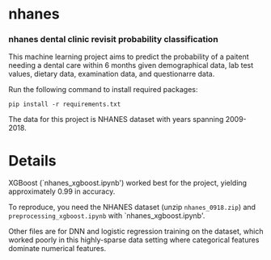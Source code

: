 # nhanes
### nhanes dental clinic revisit probability classification

This machine learning project aims to predict the probability of a paitent needing a dental care within 6 months given demographical data, lab test values, dietary data, examination data, and questionarre data.

Run the following command to install required packages:

```
pip install -r requirements.txt
```

The data for this project is NHANES dataset with years spanning 2009-2018.

# Details
XGBoost (`nhanes_xgboost.ipynb') worked best for the project, yielding approximately 0.99 in accuracy.

To reproduce, you need the NHANES dataset (unzip `nhanes_0918.zip`)
and `preprocessing_xgboost.ipynb` with `nhanes_xgboost.ipynb'.

Other files are for DNN and logistic regression training on the dataset, which worked poorly in this highly-sparse data setting where categorical features dominate numerical features.
